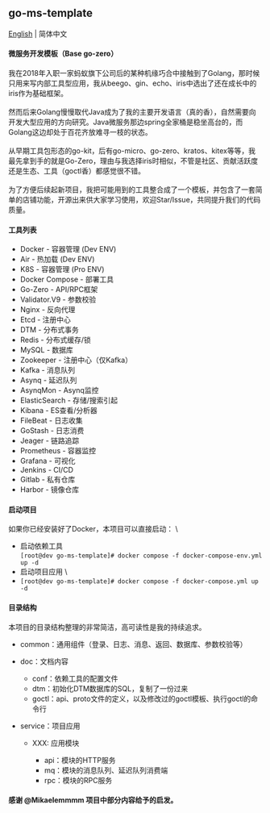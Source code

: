 ## go-ms-template

[English](README.md) | 简体中文

#### 微服务开发模板（Base go-zero）
我在2018年入职一家蚂蚁旗下公司后的某种机缘巧合中接触到了Golang，那时候只用来写内部工具型应用，我从beego、gin、echo、iris中选出了还在成长中的iris作为基础框架。 \
\
然而后来Golang慢慢取代Java成为了我的主要开发语言（真的香），自然需要向开发大型应用的方向研究。Java微服务那边spring全家桶是稳坐高台的，而Golang这边却处于百花齐放难寻一枝的状态。 \
\
从早期工具包形态的go-kit，后有go-micro、go-zero、kratos、kitex等等，我最先拿到手的就是Go-Zero，理由与我选择iris时相似，不管是社区、贡献活跃度还是生态、工具（goctl香）都感觉很不错。 \
\
为了方便后续起新项目，我把可能用到的工具整合成了一个模板，并包含了一套简单的店铺功能，开源出来供大家学习使用，欢迎Star/Issue，共同提升我们的代码质量。

#### 工具列表

- Docker - 容器管理 (Dev ENV)
- Air - 热加载 (Dev ENV)
- K8S - 容器管理 (Pro ENV)
- Docker Compose - 部署工具
- Go-Zero - API/RPC框架
- Validator.V9 - 参数校验
- Nginx - 反向代理
- Etcd - 注册中心
- DTM - 分布式事务
- Redis - 分布式缓存/锁
- MySQL - 数据库
- Zookeeper - 注册中心（仅Kafka）
- Kafka - 消息队列
- Asynq - 延迟队列
- AsynqMon - Asynq监控
- ElasticSearch - 存储/搜索引起
- Kibana - ES查看/分析器
- FileBeat - 日志收集
- GoStash - 日志消费
- Jeager - 链路追踪
- Prometheus - 容器监控
- Grafana - 可视化
- Jenkins - CI/CD
- Gitlab - 私有仓库
- Harbor - 镜像仓库

#### 启动项目

如果你已经安装好了Docker，本项目可以直接启动： \
- 启动依赖工具 \
`[root@dev go-ms-template]# docker compose -f docker-compose-env.yml up -d`
- 启动项目应用 \
- `[root@dev go-ms-template]# docker compose -f docker-compose.yml up -d`


#### 目录结构
本项目的目录结构整理的非常简洁，高可读性是我的持续追求。

- common：通用组件（登录、日志、消息、返回、数据库、参数校验等）

- doc：文档内容

    - conf：依赖工具的配置文件
    - dtm：初始化DTM数据库的SQL，复制了一份过来
    - goctl：api、proto文件的定义，以及修改过的goctl模板、执行goctl的命令行

- service：项目应用

    - XXX: 应用模块
  
        - api：模块的HTTP服务
        - mq：模块的消息队列、延迟队列消费端
        - rpc：模块的RPC服务


#### 感谢 @Mikaelemmmm 项目中部分内容给予的启发。
